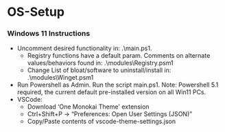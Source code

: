 # OS-Setup

### Windows 11 Instructions

- Uncomment desired functionality in: .\main.ps1.
	- Registry functions have a default param. Comments on alternate values/behaviors found in: .\modules\Registry.psm1
	- Change List of bloat/software to uninstall/install in: .\modules\Winget.psm1
- Run Powershell as Admin. Run the script main.ps1. Note: Powershell 5.1 required, the current default pre-installed version on all Win11 PCs.
- VSCode:
	- Download ‘One Monokai Theme' extension
	- Ctrl+Shift+P -> “Preferences: Open User Settings (JSON)”
	- Copy/Paste contents of vscode-theme-settings.json